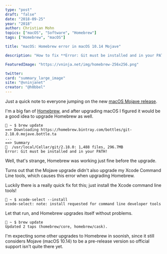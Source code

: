 ```yaml
---
type: "post"
draft: "false"
date: "2018-09-25"
year: "2018"
author: Christian Mohn
topics: ["macOS", "Software", "Homebrew"]
tags: ["Homebrew", "macOS"]

title: "macOS: Homebrew error in macOS 10.14 Mojave"

description: "How to fix **Error: Git must be installed and in your PATH!** with Homebrew in macOS 10.14 Mojave."

FeaturedImage: "https://vninja.net/img/homebrew-256x256.png"

twitter:
card: "summary_large_image"
site: "@vninjanet"
creator: "@h0bbel" 
---
```

Just a quick note to everyone jumping on the new [macOS Mojave release](https://www.apple.com/lae/macos/mojave/). 

I'm a big fan of [Homebrew](https://brew.sh), and after upgrading macOS I figured it would be a good idea to upgrade Homebrew as well.

```
 ~ $ brew update
==> Downloading https://homebrew.bintray.com/bottles/git-2.18.0.mojave.bottle.ta
...
==> Summary
🍺  /usr/local/Cellar/git/2.18.0: 1,488 files, 296.7MB
Error: Git must be installed and in your PATH!
```

Well, that's strange, Homebrew was working just fine before the upgrade. 

Turns out that the Mojave upgrade didn't also upgrade my Xcode Command Line tools, which causes this error when upgrading Homebrew. 

Luckily there is a really quick fix fot this; just install the Xcode command line tools!

```
 ~ $ xcode-select --install
xcode-select: note: install requested for command line developer tools
```

Let that run, and Homebrew upgrades itself without problems.

```
 ~ $ brew update
Updated 2 taps (homebrew/core, homebrew/cask).
```

I'm expecting some other upgrades to Homebrew in soonish, since it still considers Mojave (macOS 10.14) to be a pre-release version so official support isn't quite there yet.